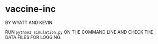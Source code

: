 # vaccine-inc

BY WYATT AND KEVIN

RUN `python3 simulation.py` ON THE COMMAND LINE AND CHECK THE DATA FILES FOR LOGGING.
